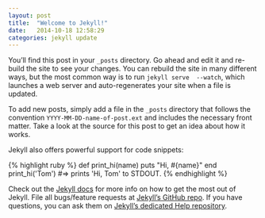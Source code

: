```yaml
---
layout: post
title:  "Welcome to Jekyll!"
date:   2014-10-18 12:58:29
categories: jekyll update
---
```

You’ll find this post in your `_posts` directory. Go ahead and edit it 
and re-build the site to see your changes. You can rebuild the site in 
many different ways, but the most common way is to run `jekyll serve 
--watch`, which launches a web server and auto-regenerates your site 
when a file is updated.

To add new posts, simply add a file in the `_posts` directory that 
follows the convention `YYYY-MM-DD-name-of-post.ext` and includes the 
necessary front matter. Take a look at the source for this post to get 
an idea about how it works.

Jekyll also offers powerful support for code snippets:

{% highlight ruby %}
def print_hi(name)
  puts "Hi, #{name}"
end
print_hi('Tom')
#=> prints 'Hi, Tom' to STDOUT.
{% endhighlight %}

Check out the [Jekyll docs][jekyll] for more info on how to get the most 
out of Jekyll. File all bugs/feature requests at [Jekyll’s GitHub 
repo][jekyll-gh]. If you have questions, you can ask them on [Jekyll’s 
dedicated Help repository][jekyll-help].

[jekyll]:      http://jekyllrb.com
[jekyll-gh]:   https://github.com/jekyll/jekyll
[jekyll-help]: https://github.com/jekyll/jekyll-help
